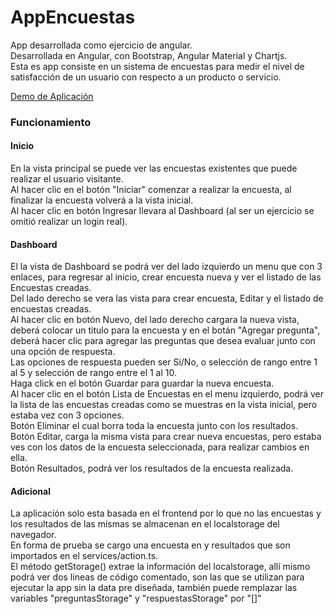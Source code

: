 # AppEncuestas

App desarrollada como ejercicio de angular. <br>
Desarrollada en Angular, con Bootstrap, Angular Material y Chartjs. <br>
Esta es app consiste en un sistema de encuestas para medir el nivel de satisfacción de un usuario con respecto a un producto o servicio. <br>

[Demo de Aplicación](https://marco90v.github.io/appEncuestas/) <br>

### Funcionamiento

#### Inicio
En la vista principal se puede ver las encuestas existentes que puede realizar el usuario visitante. <br>
Al hacer clic en el botón "Iniciar" comenzar a realizar la encuesta, al finalizar la encuesta volverá a la vista inicial. <br>
Al hacer clic en botón Ingresar llevara al Dashboard (al ser un ejercicio se omitió realizar un login real). <br>

#### Dashboard
El la vista de Dashboard se podrá ver del lado izquierdo un menu que con 3 enlaces, para regresar al inicio, crear encuesta nueva y ver el listado de las Encuestas creadas. <br>
Del lado derecho se vera las vista para crear encuesta, Editar y el listado de encuestas creadas. <br>
Al hacer clic en botón Nuevo, del lado derecho cargara la nueva vista, deberá colocar un titulo para la encuesta y en el botán "Agregar pregunta", deberá hacer clic para agregar las preguntas que desea evaluar junto con una opción de respuesta. <br>
Las opciones de respuesta pueden ser Si/No, o selección de rango entre 1 al 5 y selección de rango entre el 1 al 10. <br>
Haga click en el botón Guardar para guardar la nueva encuesta. <br>
Al hacer clic en el botón Lista de Encuestas en el menu izquierdo, podrá ver la lista de las encuestas creadas como se muestras en la vista inicial, pero estaba vez con 3 opciones. <br>
Botón Eliminar el cual borra toda la encuesta junto con los resultados. <br>
Botón Editar, carga la misma vista para crear nueva encuestas, pero estaba ves con los datos de la encuesta seleccionada, para realizar cambios en ella. <br>
Botón Resultados, podrá ver los resultados de la encuesta realizada.


#### Adicional
La aplicación solo esta basada en el frontend por lo que no las encuestas y los resultados de las mismas se almacenan en el localstorage del navegador. <br>
En forma de prueba se cargo una encuesta en y resultados que son importados en el services/action.ts. <br>
El método getStorage() extrae la información del localstorage, allí mismo podrá ver dos lineas de código comentado, son las que se utilizan para ejecutar la app sin la data pre diseñada, también puede remplazar las variables "preguntasStorage" y "respuestasStorage" por "[]" <br>


<br>